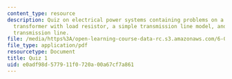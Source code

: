 ```yaml
---
content_type: resource
description: Quiz on electrical power systems containing problems on a three phase
  transformer with load resistor, a simple transmission line model, and a single phase
  transmission line.
file: /media/https%3A/open-learning-course-data-rc.s3.amazonaws.com/6-061-introduction-to-electric-power-systems-spring-2011/e0adf98d577911f0720a00a67cf7a861_MIT6_061S11_quiz01.pdf
file_type: application/pdf
resourcetype: Document
title: Quiz 1
uid: e0adf98d-5779-11f0-720a-00a67cf7a861
---
```

